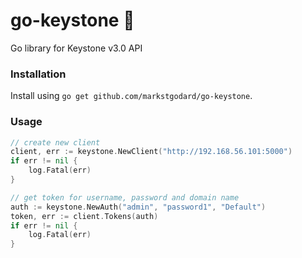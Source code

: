# go-keystone :key:

Go library for Keystone v3.0 API

### Installation

Install using `go get github.com/markstgodard/go-keystone`.


### Usage

```go
// create new client
client, err := keystone.NewClient("http://192.168.56.101:5000")
if err != nil {
    log.Fatal(err)
}

// get token for username, password and domain name
auth := keystone.NewAuth("admin", "password1", "Default")
token, err := client.Tokens(auth)
if err != nil {
    log.Fatal(err)
}
```
